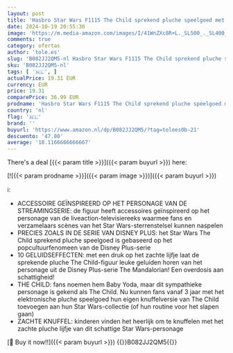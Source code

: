 ```yaml
---
layout: post
title: 'Hasbro Star Wars F1115 The Child sprekend pluche speelgoed met kenmerkende geluiden en accessoires  speelgoed van The Mandalorian voor kinderen vanaf 3 jaar Standaard Standaard'
date: 2024-10-19 20:55:30
image: 'https://m.media-amazon.com/images/I/41WnZXc8R+L._SL500_._SL400_.jpg'
comments: true
category: ofertas
author: 'tole.es'
slug: 'B082JJ2QM5-nl Hasbro Star Wars F1115 The Child sprekend pluche speelgoed...'
sku: 'B082JJ2QM5-nl'
tags: [ '🇳🇱', ]
actualPrice: 19.31 EUR
currency: EUR
price: 19.31
comparePrice: 36.99 EUR
prodname: 'Hasbro Star Wars F1115 The Child sprekend pluche speelgoed met kenmerkende geluiden en accessoires  speelgoed van The Mandalorian voor kinderen vanaf 3 jaar Standaard Standaard'
country: 'nl'
flag: '🇳🇱'
brand: ''
buyurl: 'https://www.amazon.nl/dp/B082JJ2QM5/?tag=tolees0b-21'
descuento: '47.80'
average: '18.1166666666667'
---
```


There's a deal [{{< param title >}}]({{< param buyurl >}})  here:

[![{{< param prodname >}}]({{< param image >}})]({{< param buyurl >}})

ℹ️:

- ACCESSOIRE GEÏNSPIREERD OP HET PERSONAGE VAN DE STREAMINGSERIE: de figuur heeft accessoires geïnspireerd op het personage van de liveaction-televisiereeks waarmee fans en verzamelaars scènes van het Star Wars-sterrenstelsel kunnen naspelen
- PRECIES ZOALS IN DE SERIE VAN DISNEY PLUS: het Star Wars The Child sprekend pluche speelgoed is gebaseerd op het popcultuurfenomeen van de Disney Plus-serie
- 10 GELUIDSEFFECTEN: met een druk op het zachte lijfje laat de sprekende pluche The Child-figuur leuke geluiden horen van het personage uit de Disney Plus-serie The Mandalorian! Een overdosis aan schattigheid!
- THE CHILD: fans noemen hem Baby Yoda, maar dit sympathieke personage is gekend als The Child. Nu kunnen fans vanaf 3 jaar met het elektronische pluche speelgoed hun eigen knuffelversie van The Child toevoegen aan hun Star Wars-collectie (of hun routine voor het slapen gaan)
- ZACHTE KNUFFEL: kinderen vinden het heerlijk om te knuffelen met het zachte pluche lijfje van dit schattige Star Wars-personage

[🛒 Buy it now!!]({{< param buyurl >}})
{{<world>}}B082JJ2QM5{{</world>}}
